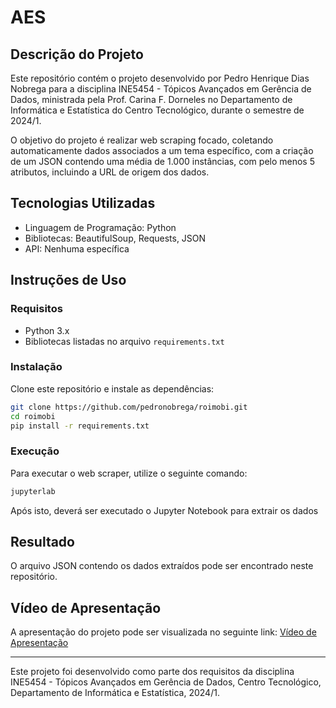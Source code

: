 # AES

## Descrição do Projeto

Este repositório contém o projeto desenvolvido por Pedro Henrique Dias Nobrega para a disciplina INE5454 - Tópicos Avançados em Gerência de Dados, ministrada pela Prof. Carina F. Dorneles no Departamento de Informática e Estatística do Centro Tecnológico, durante o semestre de 2024/1.

O objetivo do projeto é realizar web scraping focado, coletando automaticamente dados associados a um tema específico, com a criação de um JSON contendo uma média de 1.000 instâncias, com pelo menos 5 atributos, incluindo a URL de origem dos dados.

## Tecnologias Utilizadas
- Linguagem de Programação: Python
- Bibliotecas: BeautifulSoup, Requests, JSON
- API: Nenhuma específica

## Instruções de Uso

### Requisitos
- Python 3.x
- Bibliotecas listadas no arquivo `requirements.txt`

### Instalação
Clone este repositório e instale as dependências:

```bash
git clone https://github.com/pedronobrega/roimobi.git
cd roimobi
pip install -r requirements.txt
```

### Execução
Para executar o web scraper, utilize o seguinte comando:

```bash
jupyterlab
```

Após isto, deverá ser executado o Jupyter Notebook para extrair os dados

## Resultado
O arquivo JSON contendo os dados extraídos pode ser encontrado neste repositório.

## Vídeo de Apresentação
A apresentação do projeto pode ser visualizada no seguinte link: [Vídeo de Apresentação](https://youtu.be/uu_JNVl0ZDs)

---

Este projeto foi desenvolvido como parte dos requisitos da disciplina INE5454 - Tópicos Avançados em Gerência de Dados, Centro Tecnológico, Departamento de Informática e Estatística, 2024/1.